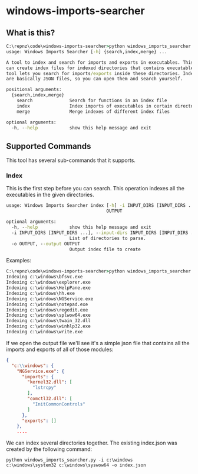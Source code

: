 # windows-imports-searcher

## What is this?

```cmd
C:\repnz\code\windows-imports-searcher>python windows_imports_searcher.py -h
usage: Windows Imports Searcher [-h] {search,index,merge} ...

A tool to index and search for imports and exports in executables. This tool
can create index files for indexed directories that contains executables. The
tool lets you search for imports/exports inside these directories. Index files
are basically JSON files, so you can open them and search yourself.

positional arguments:
  {search,index,merge}
    search              Search for functions in an index file
    index               Index imports of executables in certain directories
    merge               Merge indexes of different index files

optional arguments:
  -h, --help            show this help message and exit
```

## Supported Commands

This tool has several sub-commands that it supports.

### Index

This is the first step before you can search. This operation indexes all the executables in the given directories.

```cmd
usage: Windows Imports Searcher index [-h] -i INPUT_DIRS [INPUT_DIRS ...] -o
                                      OUTPUT

optional arguments:
  -h, --help            show this help message and exit
  -i INPUT_DIRS [INPUT_DIRS ...], --input-dirs INPUT_DIRS [INPUT_DIRS ...]
                        List of directories to parse.
  -o OUTPUT, --output OUTPUT
                        Output index file to create
```

Examples:

```cmd
C:\repnz\code\windows-imports-searcher>python windows_imports_searcher.py index -i c:\windows -o c_windows_index.json
Indexing c:\windows\bfsvc.exe
Indexing c:\windows\explorer.exe
Indexing c:\windows\HelpPane.exe
Indexing c:\windows\hh.exe
Indexing c:\windows\NGService.exe
Indexing c:\windows\notepad.exe
Indexing c:\windows\regedit.exe
Indexing c:\windows\splwow64.exe
Indexing c:\windows\twain_32.dll
Indexing c:\windows\winhlp32.exe
Indexing c:\windows\write.exe
```

If we open the output file we'll see it's a simple json file that contains all the imports and exports of all of those 
modules:

```json
{
  "c:\\windows": {
    "NGService.exe": {
      "imports": {
        "kernel32.dll": [
          "lstrcpy"
        ], 
        "comctl32.dll": [
          "InitCommonControls"
        ]
      }, 
      "exports": []
    }, 
    ....
 ```
 
We can index several directories together. The existing index.json was created by the following command:

<code>python windows_imports_searcher.py -i c:\windows c:\windows\system32 c:\windows\syswow64 -o index.json</code>
